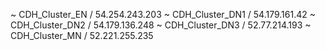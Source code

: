 ~ CDH_Cluster_EN / 54.254.243.203
~ CDH_Cluster_DN1 / 54.179.161.42
~ CDH_Cluster_DN2 / 54.179.136.248
~ CDH_Cluster_DN3 / 52.77.214.193
~ CDH_Cluster_MN / 52.221.255.235
